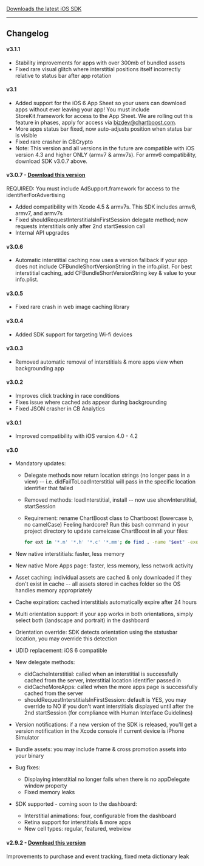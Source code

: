 <a class="big_button" href="https://chartboost.com/support/sdk_download/3.1.1?os=ios">Downloads the latest iOS SDK</a>

---

## Changelog

#### v3.1.1

- Stability improvements for apps with over 300mb of bundled assets
- Fixed rare visual glitch where interstitial positions itself incorrectly
  relative to status bar after app rotation

#### v3.1

- Added support for the iOS 6 App Sheet so your users can download apps without
  ever leaving your app! You must include StoreKit.framework for access to the
  App Sheet. We are rolling out this feature in phases, apply for access via
  [bizdev@chartboost.com](mailto:bizdev@chartboost.com).
- More apps status bar fixed, now auto-adjusts position when status bar is
  visible
- Fixed rare crasher in CBCrypto
- Note: This version and all versions in the future are compatible with iOS
  version 4.3 and higher ONLY (armv7 & armv7s). For armv6 compatibility,
  download SDK v3.0.7 above.

#### v3.0.7 - [Download this version][3.0.7]

REQUIRED: You must include AdSupport.framework for access to the
identifierForAdvertising

- Added compatibility with Xcode 4.5 & armv7s. This SDK includes armv6, armv7,
  and armv7s
- Fixed shouldRequestInterstitialsInFirstSession delegate method; now requests
  interstitials only after 2nd startSession call
- Internal API upgrades

[3.0.7]: https://s3.amazonaws.com/chartboost/sdk/3.0.7/ChartBoostConnect.tar.bz2
 
#### v3.0.6

- Automatic interstitial caching now uses a version fallback if your app does
  not include CFBundleShortVersionString in the info.plist. For best
  interstitial caching, add CFBundleShortVersionString key & value to your
  info.plist.

#### v3.0.5

- Fixed rare crash in web image caching library

#### v3.0.4

- Added SDK support for targeting Wi-fi devices

#### v3.0.3

- Removed automatic removal of interstitials & more apps view when
  backgrounding app

#### v3.0.2

- Improves click tracking in race conditions
- Fixes issue where cached ads appear during backgrounding
- Fixed JSON crasher in CB Analytics

#### v3.0.1

- Improved compatibility with iOS version 4.0 - 4.2

#### v3.0

- Mandatory updates:
    - Delegate methods now return location strings (no longer pass in a view)
      -- i.e. didFailToLoadInterstitial will pass in the specific location
      identifier that failed
    - Removed methods: loadInterstitial, install -- now use showInterstitial,
      startSession
    - Requirement: rename ChartBoost class to Chartboost (lowercase b, no
      camelCase) Feeling hardcore? Run this bash command in your project
      directory to update camelcase ChartBoost in all your files:
      
      ```bash
      for ext in '*.m' '*.h' '*.c' '*.mm'; do find . -name "$ext" -exec sed -i '' 's/ChartBoost/Chartboost/g' '{}' \; ; done
      ```

- New native interstitials: faster, less memory
- New native More Apps page: faster, less memory, less network activity
- Asset caching: individual assets are cached & only downloaded if they don't
  exist in cache -- all assets stored in caches folder so the OS handles memory
  appropriately
- Cache expiration: cached interstitials automatically expire after 24 hours
- Multi orientation support: if your app works in both orientations, simply
  select both (landscape and portrait) in the dashboard
- Orientation override: SDK detects orientation using the statusbar location,
  you may override this detection
- UDID replacement: iOS 6 compatible
- New delegate methods:
    - didCacheInterstitial: called when an interstitial is successfully cached
      from the server, interstitial location identifier passed in
    - didCacheMoreApps: called when the more apps page is successfully cached
      from the server
    - shouldRequestInterstitialsInFirstSession: default is YES, you may
      override to NO if you don't want interstitials displayed until after the
      2nd startSession (for compliance with Human Interface Guidelines)
- Version notifications: if a new version of the SDK is released, you'll get
  a version notification in the Xcode console if current device is iPhone
  Simulator
- Bundle assets: you may include frame & cross promotion assets into your
  binary
- Bug fixes:
    - Displaying interstitial no longer fails when there is no appDelegate
      window property
    - Fixed memory leaks
- SDK supported - coming soon to the dashboard:
    - Interstitial animations: four, configurable from the dashboard
    - Retina support for interstitials & more apps
    - New cell types: regular, featured, webview

#### v2.9.2 - [Download this version][2.9.2]

Improvements to purchase and event tracking, fixed meta dictionary leak

[2.9.2]: https://s3.amazonaws.com/chartboost/sdk/2.9.2/ChartBoostConnect.tar.bz2


